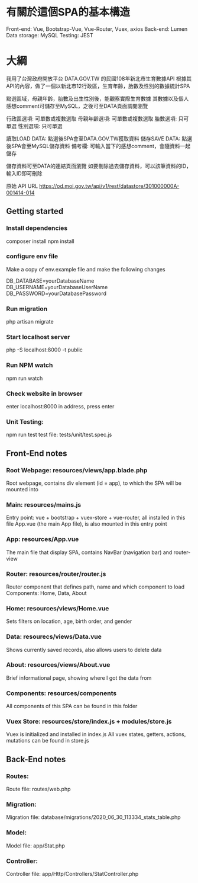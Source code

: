 # 有關於這個SPA的基本構造
Front-end: Vue, Bootstrap-Vue, Vue-Router, Vuex, axios
Back-end: Lumen
Data storage: MySQL
Testing: JEST

# 大綱
我用了台灣政府開放平台 DATA.GOV.TW 的民國108年新北市生育數據API
根據其API的內容，做了一個以新北市12行政區，生育年齡，胎數及性別的數據統計SPA
 
點選區域，母親年齡，胎數及出生性別後，能觀察實際生育數據
其數據以及個人感想comment可儲存至MySQL，之後可至DATA頁面調閱瀏覽

行政區選項: 可單數或複數選取
母親年齡選項: 可單數或複數選取
胎數選項: 只可單選
性別選項: 只可單選

讀取LOAD DATA: 點選後SPA會至DATA.GOV.TW獲取資料
儲存SAVE DATA: 點選後SPA會至MySQL儲存資料
備考欄: 可輸入當下的感想comment，會隨資料一起儲存

儲存資料可至DATA的連結頁面瀏覽
如要刪除過去儲存資料，可以該筆資料的ID，輸入ID即可刪除

原始 API URL
https://od.moi.gov.tw/api/v1/rest/datastore/301000000A-001414-014

## Getting started

### Install dependencies
composer install
npm install

### configure env file
Make a copy of env.example file and make the following changes

DB_DATABASE=yourDatabaseName
DB_USERNAME=yourDatabaseUserName
DB_PASSWORD=yourDatabasePassword

### Run migration 
php artisan migrate

### Start localhost server
php -S localhost:8000 -t public

### Run NPM watch
npm run watch

### Check website in browser
enter localhost:8000 in address, press enter

### Unit Testing:
npm run test
test file: tests/unit/test.spec.js

## Front-End notes

### Root Webpage: resources/views/app.blade.php
Root webpage, contains div element (id = app), to which the SPA will be mounted into

### Main: resources/mains.js
Entry point: vue + bootstrap + vuex-store + vue-router, all installed in this file
App.vue (the main App file), is also mounted in this entry point

### App: resources/App.vue
The main file that display SPA, contains NavBar (navigation bar) and router-view

### Router: resources/router/router.js
Router component that defines path, name and which component to load
Components: Home, Data, About

### Home: resources/views/Home.vue
Sets filters on location, age, birth order, and gender

### Data: resourecs/views/Data.vue
Shows currently saved records, also allows users to delete data

### About: resources/views/About.vue
Brief informational page, showing where I got the data from

### Components: resources/components
All components of this SPA can be found in this folder

### Vuex Store: resources/store/index.js + modules/store.js
Vuex is initialized and installed in index.js
All vuex states, getters, actions, mutations can be found in store.js

## Back-End notes

### Routes:
Route file: routes/web.php

### Migration:
Migration file: database/migrations/2020_06_30_113334_stats_table.php

### Model:
Model file: app/Stat.php

### Controller:
Controller file: app/Http/Controllers/StatController.php


